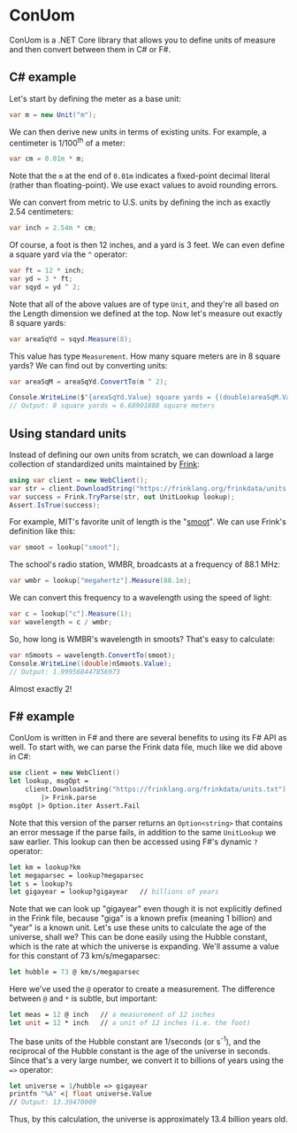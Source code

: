 # ConUom
ConUom is a .NET Core library that allows you to define units of measure and then convert between them in C# or F#.
## C# example
Let's start by defining the meter as a base unit:
```csharp
var m = new Unit("m");
```
We can then derive new units in terms of existing units. For example, a centimeter is 1/100<sup>th</sup> of a meter:
```csharp
var cm = 0.01m * m;
```
Note that the `m` at the end of `0.01m` indicates a fixed-point decimal literal (rather than floating-point). We use exact values to avoid rounding errors.

We can convert from metric to U.S. units by defining the inch as exactly 2.54 centimeters:
```csharp
var inch = 2.54m * cm;
```
Of course, a foot is then 12 inches, and a yard is 3 feet. We can even define a square yard via the `^` operator:
```csharp
var ft = 12 * inch;
var yd = 3 * ft;
var sqyd = yd ^ 2;
```
Note that all of the above values are of type `Unit`, and they're all based on the Length dimension we defined at the top. Now let's measure out exactly 8 square yards:
```csharp
var areaSqYd = sqyd.Measure(8);
```
This value has type `Measurement`. How many square meters are in 8 square yards? We can find out by converting units:
```csharp
var areaSqM = areaSqYd.ConvertTo(m ^ 2);

Console.WriteLine($"{areaSqYd.Value} square yards = {(double)areaSqM.Value} square meters");
// Output: 8 square yards = 6.68901888 square meters
```
## Using standard units
Instead of defining our own units from scratch, we can download a large collection of standardized units maintained by [Frink](https://frinklang.org/frinkdata/units.txt):
```csharp
using var client = new WebClient();
var str = client.DownloadString("https://frinklang.org/frinkdata/units.txt");
var success = Frink.TryParse(str, out UnitLookup lookup);
Assert.IsTrue(success);
```
For example, MIT's favorite unit of length is the "[smoot](https://en.wikipedia.org/wiki/Smoot)". We can use Frink's definition like this:
```csharp
var smoot = lookup["smoot"];
```
The school's radio station, WMBR, broadcasts at a frequency of 88.1 MHz:
```csharp
var wmbr = lookup["megahertz"].Measure(88.1m);
```
We can convert this frequency to a wavelength using the speed of light:
```csharp
var c = lookup["c"].Measure(1);
var wavelength = c / wmbr;
```
So, how long is WMBR's wavelength in smoots? That's easy to calculate:
```csharp
var nSmoots = wavelength.ConvertTo(smoot);
Console.WriteLine((double)nSmoots.Value);
// Output: 1.999568447856973
```
 Almost exactly 2!
## F# example
ConUom is written in F# and there are several benefits to using its F# API as well. To start with, we can parse the Frink data file, much like we did above in C#:
```fsharp
use client = new WebClient()
let lookup, msgOpt =
    client.DownloadString("https://frinklang.org/frinkdata/units.txt")
        |> Frink.parse
msgOpt |> Option.iter Assert.Fail
```
Note that this version of the parser returns an `Option<string>` that contains an error message if the parse fails, in addition to the same `UnitLookup` we saw earlier.
This lookup can then be accessed using F#'s dynamic `?` operator:
```fsharp
let km = lookup?km
let megaparsec = lookup?megaparsec
let s = lookup?s
let gigayear = lookup?gigayear   // billions of years
```
Note that we can look up "gigayear" even though it is not explicitly defined in the Frink file, because "giga" is a known prefix (meaning 1 billion) and "year" is a known unit.
Let's use these units to calculate the age of the universe, shall we? This can be done easily using the Hubble constant, which is the rate at which the universe is expanding. We'll assume a value for this constant of 73 km/s/megaparsec:
```fsharp
let hubble = 73 @ km/s/megaparsec
```
Here we've used the `@` operator to create a measurement. The difference between `@` and `*` is subtle, but important:
```fsharp
let meas = 12 @ inch   // a measurement of 12 inches
let unit = 12 * inch   // a unit of 12 inches (i.e. the foot)
```
The base units of the Hubble constant are 1/seconds (or s<sup>-1</sup>), and the reciprocal of the Hubble constant is the age of the universe in seconds. Since that's a very large number, we convert it to billions of years using the `=>` operator:
```fsharp
let universe = 1/hubble => gigayear
printfn "%A" <| float universe.Value
// Output: 13.39470009
```
Thus, by this calculation, the universe is approximately 13.4 billion years old.
